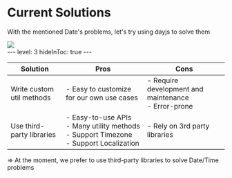 # Current Solutions

With the mentioned Date's problems, let's try using dayjs to solve them

<div class="flex justify-center mt-20">
  <img src="/pepega-write.gif"/>
</div>
---
level: 3
hideInToc: true
---

|  Solution   |   Pros  | Cons |
| --- | --- | --- |
| Write custom util methods | - Easy to customize for our own use cases | - Require development and maintenance <br> - Error-prone |
| Use third-party libraries | - Easy-to-use APIs <br> - Many utility methods <br> - Support Timezone <br> - Support Localization | - Rely on 3rd party libraries |

<!-- | Use Date + Intl API | - Support Timezone <br> - Support Localization | - Hard-to-use APIs <br> - Lack of utility methods <br> - No custom parse and format | -->
<v-click>

=> At the moment, we prefer to use third-party libraries to solve Date/Time problems
</v-click>
